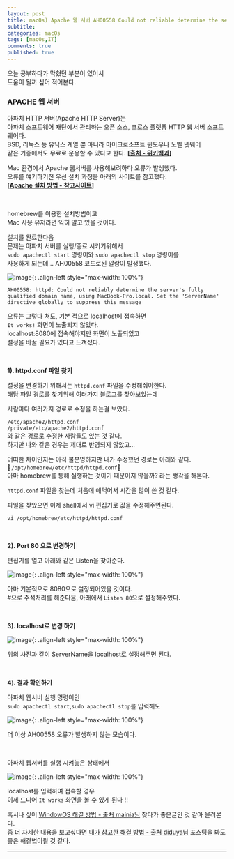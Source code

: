 ```yaml
---
layout: post
title: macOs) Apache 웹 서버 AH00558 Could not reliable determine the server’s fully qualified domain name ..
subtitle: 
categories: macOs
tags: [macOs,IT]
comments: true
published: true
---
```


오늘 공부하다가 막혔던 부분이 있어서   
도움이 될까 싶어 적어본다.  

### APACHE 웹 서버  

아파치 HTTP 서버(Apache HTTP Server)는   
아파치 소프트웨어 재단에서 관리하는 오픈 소스, 크로스 플랫폼 HTTP 웹 서버 소프트웨어다.   
BSD, 리눅스 등 유닉스 계열 뿐 아니라 마이크로소프트 윈도우나 노벨 넷웨어   
같은 기종에서도 무료로 운용할 수 있다고 한다. **[[출처 - 위키백과]]**

Mac 환경에서 Apache 웹서버를 사용해보려하다 오류가 발생했다.  
오류를 얘기하기전 우선 설치 과정을 아래의 사이트를 참고했다.  
**[[Apache 설치 방법 - 참고사이트]]**


<br/>  

homebrew를 이용한 설치방법이고  
Mac 사용 유저라면 익히 알고 있을 것이다.  

설치를 완료한다음   
문제는 아파치 서버를 실행/종료 시키기위해서  
`sudo apachectl start` 명령어와 `sudo apachectl stop` 명령어를  
사용하게 되는데... AH00558 코드로된 알람이 발생했다.

![image](https://lh3.googleusercontent.com/u/0/drive-viewer/AFDK6gMPblHp1IrHpidEB8NNOHDrTqEx8Q_JW9oJb7H4iCMDJNIKJUgNoYoQPhx8afmEEUw_UNIczBB2e98aG8ey3dT_HzWk=w3024-h1620){: .align-left style="max-width: 100%"}

```shell
AH00558: httpd: Could not reliably determine the server's fully qualified domain name, using MacBook-Pro.local. Set the 'ServerName' directive globally to suppress this message
```

오류는 그렇다 쳐도, 기본 적으로 localhost에 접속하면  
`It works!` 화면이 노출되지 않았다.  
localhost:8080에 접속해야지만 화면이 노출되었고  
설정을 바꿀 필요가 있다고 느껴졌다.  

<br/>

**1). httpd.conf 파일 찾기**

설정을 변경하기 위해서는 `httpd.conf` 파일을 수정해줘야한다.  
해당 파일 경로를 찾기위해 여러가지 블로그를 찾아보았는데  

사람마다 여러가지 경로로 수정을 하는걸 보았다.  

`/etc/apache2/httpd.conf`  
`/private/etc/apache2/httpd.conf`  
와 같은 경로로 수정한 사람들도 있는 것 같다.  
하지만 나와 같은 경우는 제대로 반영되지 않았고... 

어떠한 차이인지는 아직 불분명하지만 내가 수정했던 경로는 아래와 같다.    
📌`/opt/homebrew/etc/httpd/httpd.conf`📌   
아마 homebrew를 통해 실행하는 것이기 때문이지 않을까? 라는 생각을 해본다.

`httpd.conf` 파일을 찾는데 처음에 애먹어서 시간을 많이 쓴 것 같다.

파일을 찾았으면 이제 shell에서 vi 편집기로 값을 수정해주면된다.

```shell
vi /opt/homebrew/etc/httpd/httpd.conf
```

<br/>

**2). Port 80 으로 변경하기**

편집기를 열고 아래와 같은 Listen을 찾아준다.

![image](https://lh3.googleusercontent.com/u/0/drive-viewer/AFDK6gPzEEFalQYxag6NQ4wOJV1AuBpyHFHn9LwAi4g0PY8YljuKfpiPQY-9H1mOU1Vxqa-0reRKR1itloqQ_nXt8n7xKAh8=w3024-h1620){: .align-left style="max-width: 100%"}

아마 기본적으로 8080으로 설정되어있을 것이다.  
#으로 주석처리를 해준다음, 아래에서 `Listen 80`으로 설정해주었다.

<br/>

**3). localhost로 변경 하기**

![image](https://lh3.googleusercontent.com/u/0/drive-viewer/AFDK6gO9rZHRQQQ0HI4HBe-UBcgFt4ZMl91uomBFpsZLjsruipSi2KrdWjR89J1rptKW4mQSwI7iFSbjmpV5PgPfGLj88BO4yw=w3024-h1620){: .align-left style="max-width: 100%"}

위의 사진과 같이 ServerName을 localhost로 설정해주면 된다.

<br/>

**4). 결과 확인하기**
  
아파치 웹서버 실행 명령어인  
`sudo apachectl start`,`sudo apachectl stop`를 입력해도

![image](https://lh3.googleusercontent.com/u/0/drive-viewer/AFDK6gMxycEEiyoGZsXP0ZAh9sdmRXbB9ucK6Ar42OXNGDH3-OZW4FNBlpa68ehMFGULCDXcXODH-iLfmTYgK239LTRz134ZRg=w3024-h1620){: .align-left style="max-width: 100%"}

더 이상 AH00558 오류가 발생하지 않는 모습이다.

<br/>

아파치 웹서버를 실행 시켜놓은 상태에서  

![image](https://lh3.googleusercontent.com/u/0/drive-viewer/AFDK6gMRbasfobijEvOlwe60oFwSiELjJ7dm4RE7huFv2fFxSceyEPbFWQtmJCGSotTjXhbdaHpxJMCUOK2eMNPAneRzzlNyKA=w3024-h1620){: .align-left style="max-width: 100%"}

localhost를 입력하여 접속할 경우  
이제 드디어 `It works` 화면을 볼 수 있게 된다 !!

혹시나 싶어 [WindowOS 해결 방법 - 출처 mainia님] 찾다가 좋은글인 것 같아 올려본다.  
좀 더 자세한 내용을 보고싶다면 [내가 참고한 해결 방법 - 출처 diduya님] 포스팅을 봐도  
좋은 해결법이될 것 같다.


[Apache 설치 방법 - 참고사이트]: https://www.javatpoint.com/how-to-install-apache-on-mac  
[내가 참고한 해결 방법 - 출처 diduya님]: https://velog.io/@diduya/macOS%EC%97%90-Homebrew%EB%A1%9C-Apache-%EC%84%A4%EC%B9%98%ED%95%98%EA%B8%B0  
[WindowOS 해결 방법 - 출처 mainia님]: https://mainia.tistory.com/5490  
[다른 경로로 설정 방법]: https://solbel.tistory.com/1467  
[출처 - 위키백과]: https://ko.wikipedia.org/wiki/%EC%95%84%ED%8C%8C%EC%B9%98_HTTP_%EC%84%9C%EB%B2%84

---  
